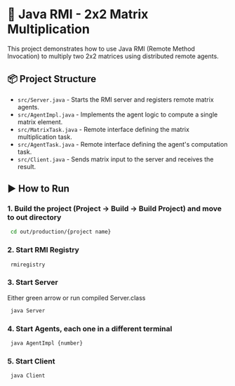 # 🧠 Java RMI - 2x2 Matrix Multiplication

This project demonstrates how to use Java RMI (Remote Method Invocation) to multiply two 2x2 matrices using distributed remote agents.

## 📦 Project Structure

- `src/Server.java` - Starts the RMI server and registers remote matrix agents.
- `src/AgentImpl.java` - Implements the agent logic to compute a single matrix element.
- `src/MatrixTask.java` - Remote interface defining the matrix multiplication task.
- `src/AgentTask.java` - Remote interface defining the agent's computation task.
- `src/Client.java` - Sends matrix input to the server and receives the result.

## ▶️ How to Run

### 1. Build the project (Project -> Build -> Build Project) and move to out directory
```bash
 cd out/production/{project name}
````
### 2. Start RMI Registry

```bash
 rmiregistry
```

### 3. Start Server
Either green arrow or run compiled Server.class
```bash
 java Server
```
### 4. Start Agents, each one in a different terminal
```bash
 java AgentImpl {number}
```

### 5. Start Client
```bash
 java Client
```
